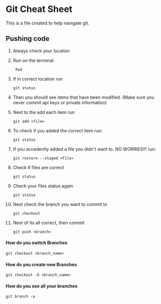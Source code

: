 # Git Cheat Sheet

This is a file created to help navigate git. 


## Pushing code
1) Always check your location 

2) Run on the terminal: 

    ``` Pwd```

3) If in correct location run 

    ``` git status ```

4) Then you should see items that have been modified. (Make sure you never commit api keys or private information)


5) Next to the add each item run 
    
    ``` git add <file> ```

6) To check if you added the correct item run: 

     ``` git status ```

7) If you accedently added a file you didn't want to. NO WORRIES!!! run: 
    
    ``` git restore --staged <file> ```
    

8) Check if files are correct
    
     ``` git status ```

9) Check your files status again
    
     ``` git status ```

10) Next check the branch you want to commit to
    
     ``` git checkout ```

11) Next of its all correct, then commit
    
     ``` git push <branch> ```

#### How do you switch Branches 
    git checkout <branch_name>
#### How do you create new Branches 
    git checkout -b <branch_name>
#### How do you see all your branches
    git branch -a




